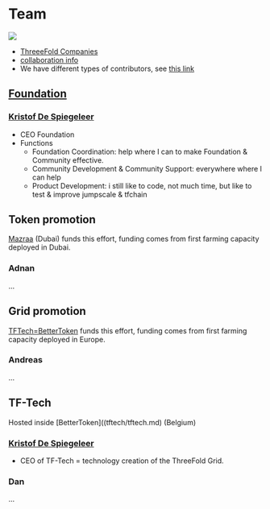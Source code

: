 
# Team

![](https://images.unsplash.com/6/mountain.JPG?ixlib=rb-0.3.5&ixid=eyJhcHBfaWQiOjEyMDd9&s=9e02e6b76ac6188e232612e755c4a76d&auto=format&fit=crop&w=1350&q=80)

- [ThreeeFold Companies](tf_companies.md)
- [collaboration info](collaboration/README.md)
- We have different types of contributors, see [this link](tf_contributor_types.md)


## [Foundation](tf_companies.md)

### [Kristof De Spiegeleer](tftech/kristof_de_spiegeleer.md)

- CEO Foundation
- Functions
    - Foundation Coordination: help where I can to make Foundation & Community effective.
    - Community Development &  Community Support: everywhere where I can help
    - Product Development: i still like to code, not much time, but like to test & improve jumpscale & tfchain
    
## Token promotion

[Mazraa](mazraa/mazraa.md) (Dubai) funds this effort, funding comes from first farming capacity deployed in Dubai.

### Adnan 

...

## Grid promotion

[TFTech=BetterToken](tftech/tftech.md) funds this effort, funding comes from first farming capacity deployed in Europe.

### Andreas

...



## TF-Tech

Hosted inside [BetterToken]((tftech/tftech.md) (Belgium)

### [Kristof De Spiegeleer](tftech/kristof_de_spiegeleer.md)

- CEO of TF-Tech = technology creation of the ThreeFold Grid.


### Dan

...